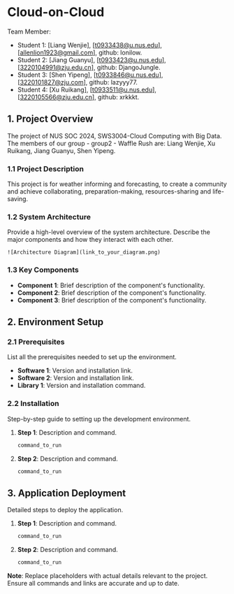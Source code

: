 # Cloud-on-Cloud

Team Member:

- Student 1: [Liang Wenjie], [t0933438@u.nus.edu], [allenlion1923@gmail.com], github: lonilow.
- Student 2: [Jiang Guanyu], [t0933423@u.nus.edu], [3220104991@zju.edu.cn], github: DjangoJungle.
- Student 3: [Shen Yipeng], [t0933846@u.nus.edu], [3220101827@zju.com], github: lazyyy77.
- Student 4: [Xu Ruikang], [t0933511@u.nus.edu], [3220105566@zju.edu.cn], github: xrkkkt.



## 1. Project Overview

The project of NUS SOC 2024, SWS3004-Cloud Computing with Big Data. The members of our group - group2 - Waffle Rush are: Liang Wenjie, Xu Ruikang, Jiang Guanyu, Shen Yipeng.

### 1.1 Project Description

This project is for weather informing and forecasting, to create a community and achieve collaborating, preparation-making,  resources-sharing and life-saving.

### 1.2 System Architecture

Provide a high-level overview of the system architecture. Describe the major components and how they interact with each other.

```
![Architecture Diagram](link_to_your_diagram.png)
```

### 1.3 Key Components

- **Component 1**: Brief description of the component's functionality.
- **Component 2**: Brief description of the component's functionality.
- **Component 3**: Brief description of the component's functionality.

## 2. Environment Setup

### 2.1 Prerequisites

List all the prerequisites needed to set up the environment.

- **Software 1**: Version and installation link.
- **Software 2**: Version and installation link.
- **Library 1**: Version and installation command.

### 2.2 Installation

Step-by-step guide to setting up the development environment.

1. **Step 1**: Description and command.

   ```bash
   command_to_run
   ```

2. **Step 2**: Description and command.

   ```bash
   command_to_run
   ```

## 3. Application Deployment

Detailed steps to deploy the application.

1. **Step 1**: Description and command.

   ```bash
   command_to_run
   ```

2. **Step 2**: Description and command.

   ```bash
   command_to_run
   ```

**Note**: Replace placeholders with actual details relevant to the project. Ensure all commands and links are accurate and up to date.